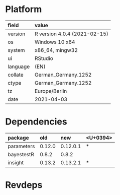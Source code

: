 # Platform

|field    |value                        |
|:--------|:----------------------------|
|version  |R version 4.0.4 (2021-02-15) |
|os       |Windows 10 x64               |
|system   |x86_64, mingw32              |
|ui       |RStudio                      |
|language |(EN)                         |
|collate  |German_Germany.1252          |
|ctype    |German_Germany.1252          |
|tz       |Europe/Berlin                |
|date     |2021-04-03                   |

# Dependencies

|package    |old    |new      |<U+0394>  |
|:----------|:------|:--------|:--|
|parameters |0.12.0 |0.12.0.1 |*  |
|bayestestR |0.8.2  |0.8.2    |   |
|insight    |0.13.2 |0.13.2.1 |*  |

# Revdeps

